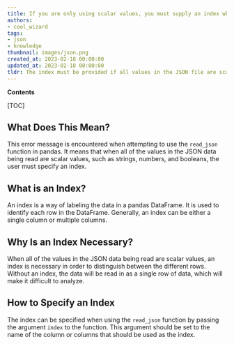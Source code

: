 ```yaml
---
title: If you are only using scalar values, you must supply an index when using the pandas read_json command
authors:
- cool_wizard
tags:
- json
- knowledge
thumbnail: images/json.png
created_at: 2023-02-18 00:00:00
updated_at: 2023-02-18 00:00:00
tldr: The index must be provided if all values in the JSON file are scalar values.
---
```


**Contents**

[TOC]

## What Does This Mean?
This error message is encountered when attempting to use the `read_json` function in pandas. It means that when all of the values in the JSON data being read are scalar values, such as strings, numbers, and booleans, the user must specify an index. 

## What is an Index?
An index is a way of labeling the data in a pandas DataFrame. It is used to identify each row in the DataFrame. Generally, an index can be either a single column or multiple columns. 

## Why Is an Index Necessary?
When all of the values in the JSON data being read are scalar values, an index is necessary in order to distinguish between the different rows. Without an index, the data will be read in as a single row of data, which will make it difficult to analyze. 

## How to Specify an Index
The index can be specified when using the `read_json` function by passing the argument `index` to the function. This argument should be set to the name of the column or columns that should be used as the index.
